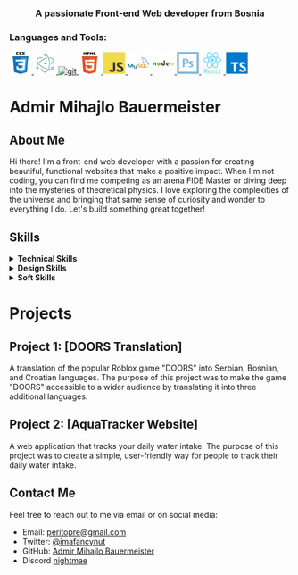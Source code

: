 <h3 align="center">A passionate Front-end Web developer from Bosnia</h3>

<h3 align="left">Languages and Tools:</h3>
<p align="left"> <a href="https://www.w3schools.com/css/" target="_blank" rel="noreferrer"> <img src="https://raw.githubusercontent.com/devicons/devicon/master/icons/css3/css3-original-wordmark.svg" alt="css3" width="40" height="40"/> </a> <a href="https://www.electronjs.org" target="_blank" rel="noreferrer"> <img src="https://raw.githubusercontent.com/devicons/devicon/master/icons/electron/electron-original.svg" alt="electron" width="40" height="40"/> </a> <a href="https://git-scm.com/" target="_blank" rel="noreferrer"> <img src="https://www.vectorlogo.zone/logos/git-scm/git-scm-icon.svg" alt="git" width="40" height="40"/> </a> <a href="https://www.w3.org/html/" target="_blank" rel="noreferrer"> <img src="https://raw.githubusercontent.com/devicons/devicon/master/icons/html5/html5-original-wordmark.svg" alt="html5" width="40" height="40"/> </a> <a href="https://developer.mozilla.org/en-US/docs/Web/JavaScript" target="_blank" rel="noreferrer"> <img src="https://raw.githubusercontent.com/devicons/devicon/master/icons/javascript/javascript-original.svg" alt="javascript" width="40" height="40"/> </a> <a href="https://www.mysql.com/" target="_blank" rel="noreferrer"> <img src="https://raw.githubusercontent.com/devicons/devicon/master/icons/mysql/mysql-original-wordmark.svg" alt="mysql" width="40" height="40"/> </a> <a href="https://nodejs.org" target="_blank" rel="noreferrer"> <img src="https://raw.githubusercontent.com/devicons/devicon/master/icons/nodejs/nodejs-original-wordmark.svg" alt="nodejs" width="40" height="40"/> </a> <a href="https://www.photoshop.com/en" target="_blank" rel="noreferrer"> <img src="https://raw.githubusercontent.com/devicons/devicon/master/icons/photoshop/photoshop-line.svg" alt="photoshop" width="40" height="40"/> </a> <a href="https://reactjs.org/" target="_blank" rel="noreferrer"> <img src="https://raw.githubusercontent.com/devicons/devicon/master/icons/react/react-original-wordmark.svg" alt="react" width="40" height="40"/> </a> <a href="https://www.typescriptlang.org/" target="_blank" rel="noreferrer"> <img src="https://raw.githubusercontent.com/devicons/devicon/master/icons/typescript/typescript-original.svg" alt="typescript" width="40" height="40"/> </a> </p>

# Admir Mihajlo Bauermeister

## About Me

Hi there! I'm a front-end web developer with a passion for creating beautiful, functional websites that make a positive impact. When I'm not coding, you can find me competing as an arena FIDE Master or diving deep into the mysteries of theoretical physics. I love exploring the complexities of the universe and bringing that same sense of curiosity and wonder to everything I do. Let's build something great together!

## Skills

<details>
<summary><strong>Technical Skills</strong></summary>

- HTML5
- CSS3
- JavaScript
- React
- Git
- GitHub

</details>

<details>
<summary><strong>Design Skills</strong></summary>

- UI/UX design
- Prototyping
- Adobe Photoshop

</details>

<details>
<summary><strong>Soft Skills</strong></summary>

- Problem-solving
- Communication
- Time management
- Teamwork
- Creativity
- Leadership
- Adaptability

</details>

# Projects

## Project 1: [DOORS Translation]
A translation of the popular Roblox game "DOORS" into Serbian, Bosnian, and Croatian languages.
The purpose of this project was to make the game "DOORS" accessible to a wider audience by translating it into three additional languages.

## Project 2: [AquaTracker Website]
A web application that tracks your daily water intake.
The purpose of this project was to create a simple, user-friendly way for people to track their daily water intake.

## Contact Me

Feel free to reach out to me via email or on social media:

- Email: [peritopre@gmail.com](mailto:peritopre@gmail.com)
- Twitter: [@imafancynut](https://twitter.com/imafancynut)
- GitHub: [Admir Mihajlo Bauermeister](https://github.com/nightmae)
- Discord [nightmae](nightmae#0040)
